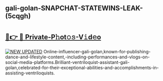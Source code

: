 ## gali-golan-SNAPCHAT-STATEWINS-LEAK-(5cqgh)


# <h2><a href="https://mediaupload.pro?-20M">🔗👉 🔴 Private-P𝚑ot𝚘𝚜-V𝚒d𝚎o</a></h2>

[![NEW UPDATED](https://i.imgur.com/0qMVB7G.gif)](https://mediaupload.pro?-20M)
Online-influencer-gali-golan,known-for-publishing-dance-and-lifestyle-content,-including-performances-and-vlogs-on-social-media-platforms.Brilliant-ventriloquist-assistant-gali-golan,celebrated-for-their-exceptional-abilities-and-accomplishments-in-assisting-ventriloquists.  